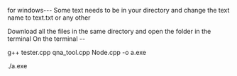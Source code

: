 for windows---
Some text needs to be in your directory and change the text name to text.txt or any other 

Download all the files in the same directory and open the folder in the terminal
On the terminal -- 

g++ tester.cpp qna_tool.cpp Node.cpp -o a.exe

./a.exe
